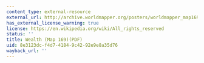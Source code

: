 ```yaml
---
content_type: external-resource
external_url: http://archive.worldmapper.org/posters/worldmapper_map169_ver5.pdf
has_external_license_warning: true
license: https://en.wikipedia.org/wiki/All_rights_reserved
status: ''
title: Wealth (Map 169)(PDF)
uid: 8e3123dc-f4d7-4184-9c42-92e9e8a35d76
wayback_url: ''
---
```


